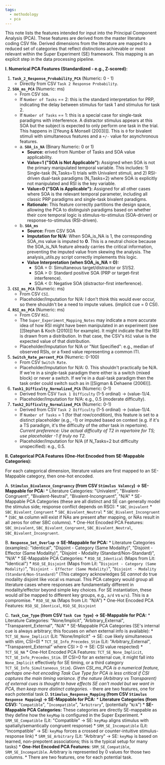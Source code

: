 ```yaml
---
tags:
  - methodology
  - pca
---
```


This note lists the features intended for input into the Principal Component Analysis (PCA). These features are derived from the master literature coding CSV file. Derived dimensions from the literature are mapped to a reduced set of categories that reflect distinctions achievable or most relevant within the Super Experiment (SE) framework. This mapping is an explicit step in the data processing pipeline.

**I. Numerical PCA Features (Standardized - e.g., Z-scored):**

1.  **`Task_2_Response_Probability_PCA`** (Numeric: 0 - 1)
    *   Directly from CSV `Task 2 Response Probability`.
2.  **`SOA_ms_PCA`** (Numeric: ms)
    *   From CSV `SOA`.
    * If `Number of Tasks` == 2: this is the standard interpretation for PRP, indicating the delay between stimulus for task 1 and stimulus for task 2.
    *  If `Number of Tasks` == 1: this is a special case for single-task paradigms with interference. A distractor stimulus appears at this SOA but the subject is expected to only perform one task in the trial. This happens in [[Yeung & Monsell (2003)]]. This is `0` for bivalent stimuli with simultaneous features and a `+/-` value for asynchronous features.
	* a. **`SOA_is_NA`** (Binary Numeric: 0 or 1)
	    - **Source:** erived from Number of Tasks and SOA value applicability.
	    - **Value=1 ("SOA is Not Applicable"):** Assigned when SOA is not the primary manipulated temporal variable. This includes: 1) Single-task (N_Tasks=1) trials with Univalent stimuli, and 2) RSI-driven dual-task paradigms (N_Tasks=2) where SOA is explicitly not manipulated and RSI is the key variable.
	    - **Value=0 ("SOA is Applicable"):** Assigned for all other cases where SOA is the relevant temporal parameter, including all classic PRP paradigms and single-task bivalent paradigms.
	    - **Rationale:** This feature correctly partitions the design space, allowing the PCA to distinguish paradigms based on whether their core temporal logic is stimulus-to-stimulus (SOA-driven) or response-to-stimulus (RSI-driven).
    - b. **`SOA_ms`**
	    - **Source:** From CSV SOA
	    - **Imputation for N/A:** When SOA_is_NA is 1, the corresponding SOA_ms value is imputed to **0**. This is a neutral choice because the SOA_is_NA feature already carries the critical information, preventing the imputed value from skewing the analysis. The analysis_utils.py script correctly implements this logic.
	    - **Value Interpretation (when SOA_is_NA = 0):**
		    - SOA = 0: Simultaneous target/distractor or S1/S2.
		    - SOA > 0: Standard positive SOA (PRP or target-first interference).
			* SOA < 0: Negative SOA (distractor-first interference).
3.  **`CSI_ms_PCA`** (Numeric: ms)
    *   From CSV `CSI`.
    *   Placeholder/Imputation for N/A: I don't think this would ever occur, so there shouldn't be a need to impute values. (implicit cue = 0 CSI).
4.  **`RSI_ms_PCA`** (Numeric: ms)
    * From CSV `RSI`.
    * The `Super_Experiment_Mapping_Notes` may indicate a more accurate idea of how RSI might have been manipulated in an experiment (see [[Stephan & Koch (2010)]] for example). It might indicate that the RSI is drawn from a distribution. In that case, the CSV's `RSI` value is the expected value of that distribution.
    * Placeholder/Imputation for N/A or "Not Specified": e.g., median of observed RSIs, or a fixed value representing a common ITI.
5.  **`Switch_Rate_percent_PCA`** (Numeric: 0-100)
    *   From CSV `Switch Rate`.
    *   Placeholder/Imputation for N/A: 0. This shouldn't practically be N/A. If we're in a single-task paradigm there either is a switch (mixed block) or never a switch. If we're in a dual-task paradigm then the task order could switch such as in [[Sigman & Dehaene (2006)]].
6.  **`Task1_Difficulty_Normalized_PCA`** (Numeric: 0-1)
    *   Derived from CSV `Task 1 Difficulty` (1-5 ordinal) -> (value-1)/4.
    *   Placeholder/Imputation for N/A: e.g., 0.5 (moderate difficulty).
7.  **`Task2_Difficulty_Normalized_PCA`** (Numeric: 0-1)
    *   Derived from CSV `Task 2 Difficulty` (1-5 ordinal) -> (value-1)/4.
    *   If `Number of Tasks` = 1 (for that row/condition), this feature is set to a distinct placeholder (e.g., -1) or imputed based on context (e.g. if it's a TS paradigm, it's the difficulty of the *other* task in repertoire). *Current preference: Use actual difficulty of T2 in repertoire for TS; use placeholder -1 if truly no T2.*
    *   Placeholder/Imputation for N/A (if N_Tasks=2 but difficulty unspecified): e.g., 0.5.

**II. Categorical PCA Features (One-Hot Encoded from SE-Mappable Categories):**

For each categorical dimension, literature values are first mapped to an SE-Mappable category, then one-hot encoded.

A.  **`Stimulus_Bivalence_Congruency` (from CSV `Stimulus Valency`) -> SE-Mappable for PCA:**
    *   Literature Categories: "Univalent", "Bivalent-Congruent", "Bivalent-Neutral", "Bivalent-Incongruent", "N/A"
    *   SE-Mappable PCA Categories (these are all distinct and SE can generally model the stimulus side; response conflict depends on RSO):
        *   `SBC_Univalent`
        *   `SBC_Bivalent_Congruent`
        *   `SBC_Bivalent_Neutral`
        *   `SBC_Bivalent_Incongruent`
        *   (`SBC_NA` column will exist if NAs are present after mapping, or NAs result in all zeros for other SBC columns).
    *   One-Hot Encoded PCA Features: `SBC_Univalent`, `SBC_Bivalent_Congruent`, `SBC_Bivalent_Neutral`, `SBC_Bivalent_Incongruent`.

B.  **`Response_Set_Overlap` -> SE-Mappable for PCA:**
    *   Literature Categories (examples): "Identical", "Disjoint - Category (Same Modality)", "Disjoint - Effector (Same Modality)", "Disjoint - Modality (Standard/Non-Standard)", "N/A"
    *   SE-Mappable PCA Categories:
        *  `RSO_SE_Identical` (Maps from Lit: "Identical")
        *  `RSO_SE_Disjoint` (Maps from Lit: "`Disjoint - Category (Same Modality)`", "`Disjoint - Effector (Same Modality)`", "`Disjoint - Modality (Standard/Non-Standard)`" (This category acknowledges SE *cannot* do true modality disjoint like vocal vs manual. This PCA category would group all literature cases where responses are fundamentally different in modality/effector beyond simple key choices. For SE instantiation, these would *all* be mapped to different key groups, e.g., `a/d` vs `w/s`). This is a compromise.
        *  `RSO_SE_NA` (Maps from Lit: "N/A")
    *   One-Hot Encoded PCA Features: `RSO_SE_Identical`, `RSO_SE_Disjoint`

C.  **`Task_Cue_Type` (from CSV `Task Cue Type`) -> SE-Mappable for PCA:**
    *   Literature Categories: "None/Implicit", "Arbitrary_External", "Transparent_External", "N/A"
    *   SE-Mappable PCA Categories (SE's internal cue is always arbitrary; this focuses on *when* external info is available):
        *   `TCT_SE_None_Implicit` (Lit: "None/Implicit" -> SE: cue likely simultaneous with stim, CSI=0)
        *   `TCT_SE_Info_Precedes_Stim` (Lit: "Arbitrary_External", "Transparent_External" where CSI > 0 -> SE: CSI value respected)
        *   `TCT_SE_NA`
    *   One-Hot Encoded PCA Features: `TCT_SE_None_Implicit`, `TCT_SE_Info_Precedes_Stim`. (If CSI=0 for an external cue, it might fall into `None_Implicit` effectively for SE timing, or a third category `TCT_SE_Info_Simultaneous_Stim`).
        *Given CSI_ms_PCA is a numerical feature, perhaps one-hot encoding Task Cue Type for PCA is less critical if CSI captures the main timing variance. If the *nature* (Arbitrary vs Transparent) of external cues is thought to have effects SE can't model but we want in PCA, then keep more distinct categories.*
	 - there are two features, one for each potential task
D.  **`Stimulus_Response_Mapping` (from CSV `Stimulus Response Mapping`) -> SE-Mappable for PCA:**
    *   **Literature Categories (from CSV):** "`Compatible`", "`Incompatible`", "`Arbitrary`", (potentially "`N/A`")
    *   **SE-Mappable PCA Categories:** These categories are directly SE-mappable as they define how the `keyMap` is configured in the Super Experiment.
        *   `SRM_SE_Compatible` (Lit: "Compatible" -> SE: `keyMap` aligns stimulus with spatially/semantically congruent response)
        *   `SRM_SE_Incompatible` (Lit: "Incompatible" -> SE: `keyMap` forces a crossed or counter-intuitive stimulus-response link)
        *   `SRM_SE_Arbitrary` (Lit: "Arbitrary" -> SE: `keyMap` is based on learned, non-prepotent associations; this is the typical setup for many tasks)
    *   **One-Hot Encoded PCA Features:** `SRM_SE_Compatible`, `SRM_SE_Incompatible`. Arbitrary is represented by 0 values for those two columns.
    * There are two features, one for each potential task.